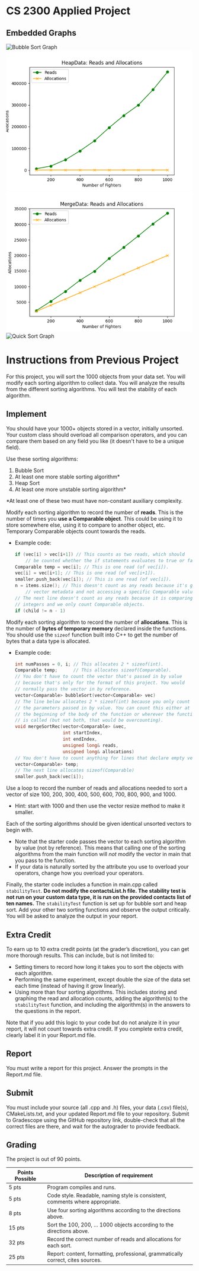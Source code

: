 # CS 2300 Applied Project

## Embedded Graphs
![Bubble Sort Graph](C:\Users\taylu\OneDrive\Desktop\CS2300\Module_3\M3AP-tdesai-lmendes\images\BubbleDataGraph.png)
![Heap Sort Graph](\images\HeapDataGraph.png)
![Merge Sort Graph](.\images\MergeDataGraph.png)
![Quick Sort Graph](..\images\QuickDataGraph.png)

# Instructions from Previous Project
For this project, you will sort the 1000 objects from your data set. You will modify each sorting algorithm to collect data. You will analyze the results from the different sorting algorithms. You will test the stability of each algorithm.

## Implement
You should have your 1000+ objects stored in a vector, initially unsorted. Your custom class should overload all comparison operators, and you can compare them based on any field you like (it doesn't have to be a unique field).

Use these sorting algorithms:
1. Bubble Sort
1. At least one more stable sorting algorithm*
1. Heap Sort
1. At least one more unstable sorting algorithm*

\*At least one of these two must have non-constant auxiliary complexity.

Modify each sorting algorithm to record the number of **reads**. This is the number of times you **use a Comparable object**. This could be using it to store somewhere else, using it to compare to another object, etc. Temporary Comparable objects count towards the reads. 
* Example code:
  ```cpp
  if (vec[i] > vec[i+1]) // This counts as two reads, which should
      // be counted whether the if statements evaluates to true or false.
  Comparable temp = vec[i]; // This is one read (of vec[i]).
  vec[i] = vec[i+1]; // This is one read (of vec[i+1]).
  smaller.push_back(vec[i]); // This is one read (of vec[i]).
  n = items.size(); // This doesn't count as any reads because it's getting 
      // vector metadata and not accessing a specific Comparable value.
  // The next line doesn't count as any reads because it is comparing
  // integers and we only count Comparable objects.
  if (child != n - 1)
  ```
Modify each sorting algorithm to record the number of **allocations**. This is the number of **bytes of temporary memory** declared inside the functions. You should use the `sizeof` function built into C++ to get the number of bytes that a data type is allocated.
* Example code:
  ```cpp
  int numPasses = 0, i; // This allocates 2 * sizeof(int).
  Comparable temp;      // This allocates sizeof(Comparable).
  // You don't have to count the vector that's passed in by value
  // because that's only for the format of this project. You would
  // normally pass the vector in by reference.
  vector<Comparable> bubbleSort(vector<Comparable> vec)
  // The line below allocates 2 * sizeof(int) because you only count 
  // the parameters passed in by value. You can count this either at 
  // the beginning of the body of the function or wherever the function 
  // is called (but not both, that would be overcounting).
  void mergeSortRec(vector<Comparable> &vec, 
                    int startIndex, 
                    int endIndex, 
                    unsigned long& reads, 
                    unsigned long& allocations)
  // You don't have to count anything for lines that declare empty vectors.
  vector<Comparable> temp; 
  // The next line allocates sizeof(Comparable)
  smaller.push_back(vec[i]); 
  ```
Use a loop to record the number of reads and allocations needed to sort a vector of size 100, 200, 300, 400, 500, 600, 700, 800, 900, and 1000.
* Hint: start with 1000 and then use the vector resize method to make it smaller. 

Each of the sorting algorithms should be given identical unsorted vectors to begin with. 
* Note that the starter code passes the vector to each sorting algorithm by value (not by reference). This means that calling one of the sorting algorithms from the main function will *not* modify the vector in main that you pass to the function.
* If your data is naturally sorted by the attribute you use to overload your operators, change how you overload your operators.

Finally, the starter code includes a function in main.cpp called `stabilityTest`. **Do not modify the contactsList.h file. The stability test is not run on your custom data type, it is run on the provided contacts list of ten names.** The `stabilityTest` function is set up for bubble sort and heap sort. Add your other two sorting functions and observe the output critically. You will be asked to analyze the output in your report.

## Extra Credit
To earn up to 10 extra credit points (at the grader’s discretion), you can get more thorough results. This can include, but is not limited to:
* Setting timers to record how long it takes you to sort the objects with each algorithm.
* Performing the same experiment, except double the size of the data set each time (instead of having it grow linearly).
* Using more than four sorting algorithms. This includes storing and graphing the read and allocation counts, adding the algorithm(s) to the `stabilityTest` function, and including the algorithm(s) in the answers to the questions in the report.

Note that if you add this logic to your code but do not analyze it in your report, it will not count towards extra credit. If you complete extra credit, clearly label it in your Report.md file.

## Report
You must write a report for this project. Answer the prompts in the Report.md file.

## Submit
You must include your source (all .cpp and .h) files, your data (.csv) file(s), CMakeLists.txt, and your updated Report.md file to your repository. Submit to Gradescope using the GitHub repository link, double-check that all the correct files are there, and wait for the autograder to provide feedback.

## Grading
The project is out of 90 points.

| Points Possible | Description of requirement                                                       |
|-----------------|----------------------------------------------------------------------------------|
| 5 pts           | Program compiles and runs.                                                       |
| 5 pts           | Code style. Readable, naming style is consistent, comments where appropriate.    |
| 8 pts           | Use four sorting algorithms according to the directions above.                   |
| 15 pts          | Sort the 100, 200, … 1000 objects according to the directions above.             |
| 32 pts          | Record the correct number of reads and allocations for each sort.                |
| 25 pts          | Report: content, formatting, professional, grammatically correct, cites sources. |